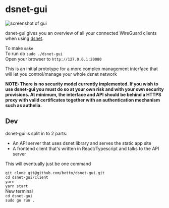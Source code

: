 # dsnet-gui

![screenshot of gui](../assets/screenshot.png)

dsnet-gui gives you an overview of all your connected WireGuard clients when using [dsnet](https://github.com/botto/dsnet).  

To make `make`  
To run do `sudo ./dsnet-gui`  
Open your browser to `http://127.0.0.1:20080`  

This is an initial prototype for a more complex management interface that will let you control/manage your whole dsnet network

**NOTE: There is no security model currently implemented. If you wish to use dsnet-gui you must do so at your own risk and with your own security provisions. At minimum, the interface and API should be behind a HTTPS proxy with valid certificates together with an authentication mechanism such as authelia.**

## Dev

dsnet-gui is split in to 2 parts:

- An API server that uses dsnet library and serves the static app site
- A frontend client that's written in React/Typescript and talks to the API server

This will eventually just be one command

`git clone git@github.com/botto/dsnet-gui.git`  
`cd dsnet-gui/client`  
`yarn`  
`yarn start`  
New terminal  
`cd dsnet-gui`  
`sudo go run .`  
